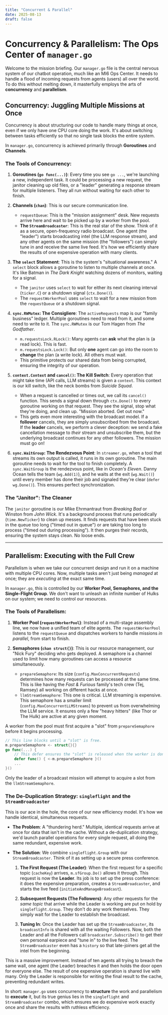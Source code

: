```yaml
---
title: "Concurrent & Parallel"
date: 2025-08-13
draft: false
---
```


# Concurrency & Parallelism: The Ops Center of `manager.go`

Welcome to the mission briefing. Our `manager.go` file is the central nervous system of our chatbot operation, much like an MI6 Ops Center. It needs to handle a flood of incoming requests from agents (users) all over the world. To do this without melting down, it masterfully employs the arts of **concurrency** and **parallelism**.

## Concurrency: Juggling Multiple Missions at Once

Concurrency is about structuring our code to handle many things at once, even if we only have one CPU core doing the work. It's about switching between tasks efficiently so that no single task blocks the entire system.

In `manager.go`, concurrency is achieved primarily through **Goroutines** and **Channels**.

### The Tools of Concurrency:

1.  **Goroutines (`go func(...)`)**: Every time you see `go ...`, we're launching a new, independent task. It could be processing a new request, the janitor cleaning up old files, or a "leader" generating a response stream for multiple listeners. They all run without waiting for each other to finish.

2.  **Channels (`chan`)**: This is our secure communication line.
    *   `requestQueue`: This is the "mission assignment" desk. New requests arrive here and wait to be picked up by a worker from the pool.
    *   **The `StreamBroadcaster`**: This is the real star of the show. Think of it as a secure, open-frequency radio broadcast. One agent (the "leader") starts broadcasting intel (the LLM response stream), and any other agents on the same mission (the "followers") can simply tune in and receive the same live feed. It's how we efficiently share the results of one expensive operation with many clients.

3.  **The `select` Statement**: This is the system's "situational awareness." A `select` block allows a goroutine to listen to multiple channels at once. It's like Batman in *The Dark Knight* watching dozens of monitors, waiting for a signal.
    *   The `janitor` uses `select` to wait for either its next cleaning interval (`ticker.C`) or a shutdown signal (`ctx.Done()`).
    *   The `requestWorkerPool` uses `select` to wait for a new mission from the `requestQueue` or a shutdown signal.

4.  **`sync.RWMutex`: The Consigliere**: The `activeRequests` map is our "family business" ledger. Multiple goroutines need to read from it, and some need to write to it. The `sync.RWMutex` is our Tom Hagen from *The Godfather*.
    *   `m.requestsLock.RLock()`: Many agents can **ask** what the plan is (a read lock). This is fast.
    *   `m.requestsLock.Lock()`: But only **one** agent can go into the room to **change** the plan (a write lock). All others must wait.
    *   This primitive protects our shared data from being corrupted, ensuring the integrity of our operation.

5.  **`context.Context` and `cancel()`: The Kill Switch**: Every operation that might take time (API calls, LLM streams) is given a `context`. This context is our kill switch, like the neck bombs from *Suicide Squad*.
    *   When a request is cancelled or times out, we call its `cancel()` function. This sends a signal down through `ctx.Done()` to every goroutine working on that request. They see the signal, stop what they're doing, and clean up. "Mission aborted. Get out now."
    *   This gets even more interesting with the broadcast model. If a **follower** cancels, they are simply unsubscribed from the broadcast. If the **leader** cancels, we perform a clever deception: we send a fake cancellation message to *their* stream and unsubscribe them, but the underlying broadcast continues for any other followers. The mission must go on!

6.  **`sync.WaitGroup`: The Rendezvous Point**: In `streamer.go`, when a tool that streams its own output is called, it runs in its own goroutine. The main goroutine needs to wait for the tool to finish completely. A `sync.WaitGroup` is the rendezvous point, like in *Ocean's Eleven*. Danny Ocean tells the team (`wg.Add(1)`), and he waits at the exit (`wg.Wait()`) until every member has done their job and signaled they're clear (`defer wg.Done()`). This ensures perfect synchronization.

### The "Janitor": The Cleaner

The `janitor` goroutine is our Mike Ehrmantraut from *Breaking Bad* or Winston from *John Wick*. It's a background process that runs periodically (`time.NewTicker`) to clean up messes. It finds requests that have been stuck in the queue too long ("timed out in queue") or are taking too long to process ("timed out during processing"). It then purges their records, ensuring the system stays clean. No loose ends.

---

## Parallelism: Executing with the Full Crew

Parallelism is when we take our concurrent design and run it on a machine with multiple CPU cores. Now, multiple tasks aren't just being *managed* at once; they are *executing* at the exact same time.

In `manager.go`, this is controlled by our **Worker Pool, Semaphores, and the Single-Flight Group**. We don't want to unleash an infinite number of Hulks on our system; we need to control our resources.

### The Tools of Parallelism:

1.  **Worker Pool (`requestWorkerPool`)**: Instead of a multi-stage assembly line, we now have a unified team of elite agents. The `requestWorkerPool` listens to the `requestQueue` and dispatches workers to handle missions *in parallel*, from start to finish.

2.  **Semaphores (`chan struct{}`)**: This is our resource management, our "Nick Fury" deciding who gets deployed. A semaphore is a channel used to limit how many goroutines can access a resource simultaneously.
    *   `prepareSemaphore`: Its size (`config.MaxConcurrentRequests`) determines how many requests can be processed at the same time. This is like having the *Fast & Furious* family's tech crew (Tej, Ramsey) all working on different hacks at once.
    *   `llmStreamSemaphore`: This one is critical. LLM streaming is expensive. This semaphore has a smaller limit (`config.MaxConcurrentLLMStreams`) to prevent us from overwhelming the LLM service. It ensures only a few "heavy hitters" (like Thor or The Hulk) are active at any given moment.

A worker from the pool must first acquire a "slot" from `prepareSemaphore` before it begins processing.
```go
// This line blocks until a "slot" is free.
m.prepareSemaphore <- struct{}{}
go func(...) {
    // This defer ensures the "slot" is released when the worker is done.
    defer func() { <-m.prepareSemaphore }()
    ...
}()
```
Only the leader of a broadcast mission will attempt to acquire a slot from the `llmStreamSemaphore`.

### The De-Duplication Strategy: `singleflight` and the `StreamBroadcaster`

This is our ace in the hole, the core of our new efficiency model. It's how we handle identical, simultaneous requests.

*   **The Problem**: A "thundering herd." Multiple, identical requests arrive at once for data that isn't in the cache. Without a de-duplication strategy, we'd launch parallel operations for every single request, all doing the same redundant, expensive work.

*   **The Solution**: We combine `singleflight.Group` with our `StreamBroadcaster`. Think of it as setting up a secure press conference.

    1.  **The First Request (The Leader)**: When the first request for a specific topic (`cacheKey`) arrives, `m.sfGroup.Do()` allows it through. This request is now the **Leader**. Its job is to set up the press conference: it does the expensive preparation, creates a `StreamBroadcaster`, and starts the live feed (`initiateAndManageBroadcast`).

    2.  **Subsequent Requests (The Followers)**: Any other requests for the *same topic* that arrive while the Leader is working are put on hold by `singleflight.Group`. They don't do any work themselves. They simply wait for the Leader to establish the broadcast.

    3.  **Tuning In**: Once the Leader has set up the `StreamBroadcaster`, its `broadcastInfo` is shared with all the waiting Followers. Now, both the Leader and all the Followers call `broadcaster.Subscribe()` to get their own personal earpiece and "tune in" to the live feed. The `StreamBroadcaster` even has a `history` so that late-joiners get all the intel from the beginning.

This is a massive improvement. Instead of ten agents all trying to breach the same wall, one agent (the Leader) breaches it and then holds the door open for everyone else. The result of one expensive operation is shared live with many. Only the Leader is responsible for writing the final result to the cache, preventing redundant writes.

In short: `manager.go` uses concurrency to **structure** the work and parallelism to **execute** it, but its true genius lies in the `singleflight` and `StreamBroadcaster` combo, which ensures we do expensive work exactly once and share the results with ruthless efficiency.
